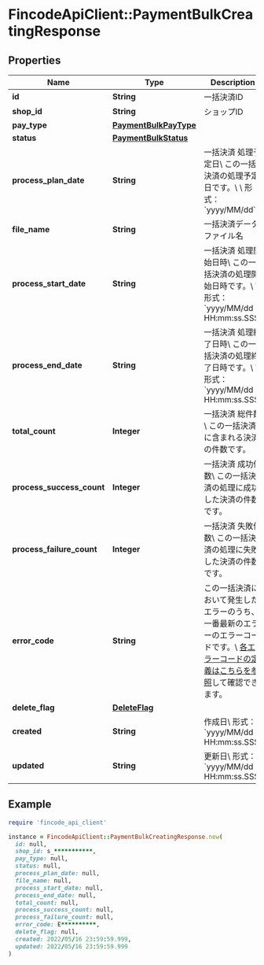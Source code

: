 # FincodeApiClient::PaymentBulkCreatingResponse

## Properties

| Name | Type | Description | Notes |
| ---- | ---- | ----------- | ----- |
| **id** | **String** | 一括決済ID  | [optional] |
| **shop_id** | **String** | ショップID  | [optional] |
| **pay_type** | [**PaymentBulkPayType**](PaymentBulkPayType.md) |  | [optional] |
| **status** | [**PaymentBulkStatus**](PaymentBulkStatus.md) |  | [optional] |
| **process_plan_date** | **String** | 一括決済 処理予定日\\ この一括決済の処理予定日です。\\ \\ 形式：&#x60;yyyy/MM/dd&#x60;  | [optional] |
| **file_name** | **String** | 一括決済データファイル名  | [optional] |
| **process_start_date** | **String** | 一括決済 処理開始日時\\ この一括決済の処理開始日時です。\\ \\ 形式：&#x60;yyyy/MM/dd HH:mm:ss.SSS&#x60;  | [optional] |
| **process_end_date** | **String** | 一括決済 処理終了日時\\ この一括決済の処理終了日時です。\\ \\ 形式：&#x60;yyyy/MM/dd HH:mm:ss.SSS&#x60;  | [optional] |
| **total_count** | **Integer** | 一括決済 総件数\\ この一括決済に含まれる決済の件数です。  | [optional] |
| **process_success_count** | **Integer** | 一括決済 成功件数\\ この一括決済の処理に成功した決済の件数です。  | [optional] |
| **process_failure_count** | **Integer** | 一括決済 失敗件数\\ この一括決済の処理に失敗した決済の件数です。  | [optional] |
| **error_code** | **String** | この一括決済において発生したエラーのうち、一番最新のエラーのエラーコードです。\\ [各エラーコードの定義はこちらを参照](https://docs.fincode.jp/develop_support/error)して確認できます。  | [optional] |
| **delete_flag** | [**DeleteFlag**](DeleteFlag.md) |  | [optional] |
| **created** | **String** | 作成日\\ 形式：&#x60;yyyy/MM/dd HH:mm:ss.SSS&#x60;  | [optional] |
| **updated** | **String** | 更新日\\ 形式：&#x60;yyyy/MM/dd HH:mm:ss.SSS&#x60;  | [optional] |

## Example

```ruby
require 'fincode_api_client'

instance = FincodeApiClient::PaymentBulkCreatingResponse.new(
  id: null,
  shop_id: s_***********,
  pay_type: null,
  status: null,
  process_plan_date: null,
  file_name: null,
  process_start_date: null,
  process_end_date: null,
  total_count: null,
  process_success_count: null,
  process_failure_count: null,
  error_code: E**********,
  delete_flag: null,
  created: 2022/05/16 23:59:59.999,
  updated: 2022/05/16 23:59:59.999
)
```

